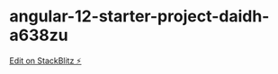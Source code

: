 # angular-12-starter-project-daidh-a638zu

[Edit on StackBlitz ⚡️](https://stackblitz.com/edit/angular-12-starter-project-daidh-a638zu)